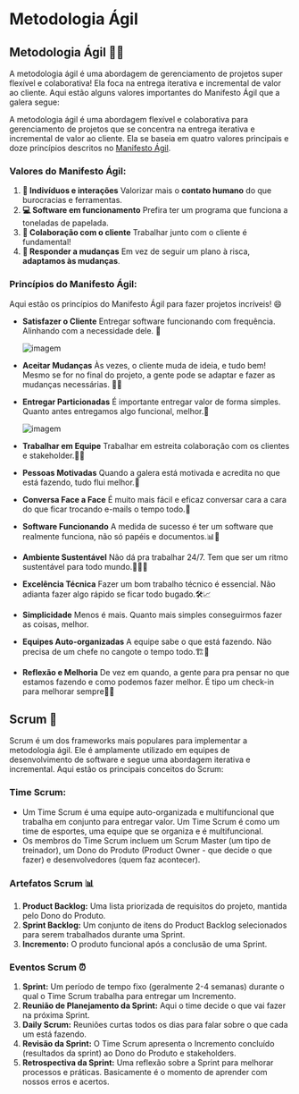 # Metodologia Ágil

## Metodologia Ágil 🏃‍♂️

A metodologia ágil é uma abordagem de gerenciamento de projetos super flexível e colaborativa! Ela foca na entrega iterativa e incremental de valor ao cliente.
Aqui estão alguns valores importantes do Manifesto Ágil que a galera segue:

A metodologia ágil é uma abordagem flexível e colaborativa para gerenciamento de projetos que se concentra na entrega iterativa e incremental de valor ao cliente.
Ela se baseia em quatro valores principais e doze princípios descritos no [Manifesto Ágil](https://agilemanifesto.org/).

### Valores do Manifesto Ágil:

1. **🤝 Indivíduos e interações** Valorizar mais o **contato humano** do que burocracias e ferramentas.
2. **💻 Software em funcionamento** Prefira ter um programa que funciona a toneladas de papelada.
3. **🤝 Colaboração com o cliente** Trabalhar junto com o cliente é fundamental!
4. **🔄 Responder a mudanças**  Em vez de seguir um plano à risca, **adaptamos às mudanças**.

### Princípios do Manifesto Ágil:

Aqui estão os princípios do Manifesto Ágil para fazer projetos incríveis! 😄

- **Satisfazer o Cliente** Entregar software funcionando com frequência. Alinhando com a necessidade dele. 🎯
  
  ![imagem](https://i.imgur.com/xp3eAth.jpeg)

- **Aceitar Mudanças** Às vezes, o cliente muda de ideia, e tudo bem! Mesmo se for no final do projeto, a gente pode se adaptar e fazer as mudanças necessárias. 🔄📆
- **Entregar Particionadas** É importante entregar valor de forma simples. Quanto antes entregamos algo funcional, melhor.🚀

  ![imagem](https://blog.runrun.it/wp-content/uploads/2022/02/Representacao-da-metodologia-agil.png) 

- **Trabalhar em Equipe** Trabalhar em estreita colaboração com os clientes e stakeholder.👥🤝
- **Pessoas Motivadas** Quando a galera está motivada e acredita no que está fazendo, tudo flui melhor.💪
- **Conversa Face a Face** É muito mais fácil e eficaz conversar cara a cara do que ficar trocando e-mails o tempo todo.💬
- **Software Funcionando** A medida de sucesso é ter um software que realmente funciona, não só papéis e documentos.📊💼
- **Ambiente Sustentável** Não dá pra trabalhar 24/7. Tem que ser um ritmo sustentável para todo mundo.🔄🏃‍♀️
- **Excelência Técnica** Fazer um bom trabalho técnico é essencial. Não adianta fazer algo rápido se ficar todo bugado.🛠️📈
- **Simplicidade** Menos é mais. Quanto mais simples conseguirmos fazer as coisas, melhor.
- **Equipes Auto-organizadas** A equipe sabe o que está fazendo. Não precisa de um chefe no cangote o tempo todo.🏗️🤝
- **Reflexão e Melhoria** De vez em quando, a gente para pra pensar no que estamos fazendo e como podemos fazer melhor. É tipo um check-in para melhorar sempre🔄🧐

## Scrum 🏉

Scrum é um dos frameworks mais populares para implementar a metodologia ágil. 
Ele é amplamente utilizado em equipes de desenvolvimento de software e segue uma abordagem iterativa e incremental. 
Aqui estão os principais conceitos do Scrum:

### Time Scrum:

- Um Time Scrum é uma equipe auto-organizada e multifuncional que trabalha em conjunto para entregar valor. Um Time Scrum é como um time de esportes, uma equipe que se organiza e é multifuncional.
- Os membros do Time Scrum incluem um Scrum Master (um tipo de treinador), um Dono do Produto (Product Owner - que decide o que fazer) e desenvolvedores (quem faz acontecer).

### Artefatos Scrum 📊

1. **Product Backlog:** Uma lista priorizada de requisitos do projeto, mantida pelo Dono do Produto.
2. **Sprint Backlog:** Um conjunto de itens do Product Backlog selecionados para serem trabalhados durante uma Sprint.
3. **Incremento:** O produto funcional após a conclusão de uma Sprint.

### Eventos Scrum ⏰

1. **Sprint:** Um período de tempo fixo (geralmente 2-4 semanas) durante o qual o Time Scrum trabalha para entregar um Incremento.
2. **Reunião de Planejamento da Sprint:** Aqui o time decide o que vai fazer na próxima Sprint.
3. **Daily Scrum:** Reuniões curtas todos os dias para falar sobre o que cada um está fazendo.
4. **Revisão da Sprint:** O Time Scrum apresenta o Incremento concluído (resultados da sprint) ao Dono do Produto e stakeholders.
5. **Retrospectiva da Sprint:** Uma reflexão sobre a Sprint para melhorar processos e práticas. Basicamente é o momento de aprender com nossos erros e acertos.
